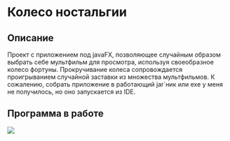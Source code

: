 # Колесо ностальгии
## Описание
Проект с приложением под javaFX, позволяющее случайным образом выбрать себе мультфильм для просмотра, используя своеобразное колесо фортуны. Прокручивание колеса сопровождается проигрыванием случайной заставки из множества мультфильмов. К сожалению, собрать приложение в работающий jar`ник или exe у меня не получилось, но оно запускается из IDE.
## Программа в работе
![](https://youtu.be/l3bzT7oouEo)

